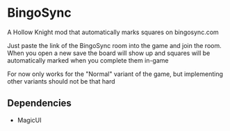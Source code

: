 # BingoSync

A Hollow Knight mod that automatically marks squares on bingosync.com

Just paste the link of the BingoSync room into the game and join the room. When you open a new save the board will show up and squares will be automatically marked when you complete them in-game

For now only works for the "Normal" variant of the game, but implementing other variants should not be that hard

## Dependencies

- MagicUI
